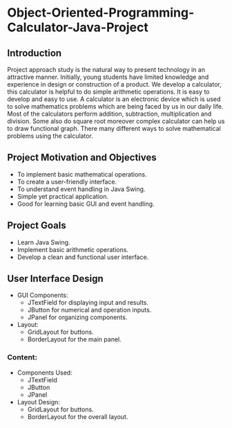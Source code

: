 # Object-Oriented-Programming-Calculator-Java-Project

## Introduction
Project approach study is the natural way to present technology in an attractive manner. Initially, young students have limited knowledge and experience in design or construction of a product. We develop a calculator, this calculator is helpful to do simple arithmetic operations. It is easy to develop and easy to use. A calculator is an electronic device which is used to solve mathematics problems which are being faced by us in our daily life. Most of the calculators perform addition, subtraction, multiplication and division. Some also do square root moreover complex calculator can help us to draw functional graph. There many different ways to solve mathematical problems using the calculator.

## Project Motivation and Objectives
* To implement basic mathematical operations. 
* To create a user-friendly interface. 
* To understand event handling in Java Swing.
* Simple yet practical application. 
* Good for learning basic GUI and event handling.

## Project Goals
* Learn Java Swing. 
* Implement basic arithmetic operations. 
* Develop a clean and functional user interface.

## User Interface Design
* GUI Components:
    - JTextField for displaying input and results.
    - JButton for numerical and operation inputs.
    - JPanel for organizing components.
* Layout:
    - GridLayout for buttons.
    - BorderLayout for the main panel.
### Content:
* Components Used:
    - JTextField
    - JButton
    - JPanel
* Layout Design:
    - GridLayout for buttons.
    - BorderLayout for the overall layout.









